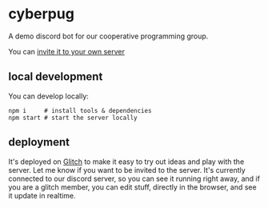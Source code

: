 # cyberpug

A demo discord bot for our cooperative programming group.

You can [invite it to your own server](https://discord.com/oauth2/authorize?client_id=825469215330271283&scope=bot)

## local development

You can develop locally:

```
npm i     # install tools & dependencies
npm start # start the server locally
```

## deployment

It's deployed on [Glitch](https://glitch.com/edit/#!/cyberpug) to make it easy to try out ideas and play with the server. Let me know if you want to be invited to the server. It's currently connected to our discord server, so you can see it running right away, and if you are a glitch member, you can edit stuff, directly in the browser, and see it update in realtime.

